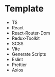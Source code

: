 # Template

* TS
* React
* React-Router-Dom
* Redux-Toolkit
* SCSS
* Vite
* Generate Scripts
* Eslint
* Prettier
* Axios
